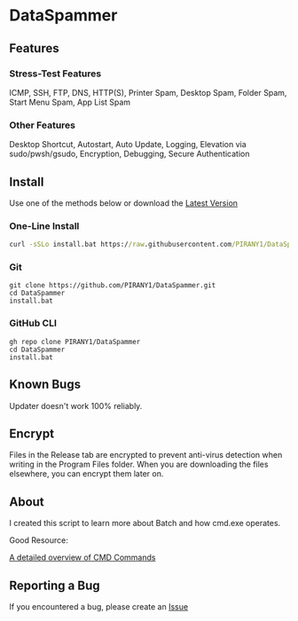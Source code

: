 # DataSpammer

## Features

### Stress-Test Features

ICMP, SSH, FTP, DNS, HTTP(S), Printer Spam, Desktop Spam, Folder Spam, Start Menu Spam, App List Spam

### Other Features

Desktop Shortcut, Autostart, Auto Update, Logging, Elevation via sudo/pwsh/gsudo, Encryption, Debugging, Secure Authentication

## Install

Use one of the methods below or download the [Latest Version](https://github.com/PIRANY1/DataSpammer/releases/latest)

### One-Line Install

``` cmd
curl -sSLo install.bat https://raw.githubusercontent.com/PIRANY1/DataSpammer/main/install.bat && install.bat
```

### Git

``` batch
git clone https://github.com/PIRANY1/DataSpammer.git
cd DataSpammer
install.bat
```

### GitHub CLI

``` batch
gh repo clone PIRANY1/DataSpammer
cd DataSpammer
install.bat
```

## Known Bugs

Updater doesn't work 100% reliably.

## Encrypt

Files in the Release tab are encrypted to prevent anti-virus detection when writing in the Program Files folder.
When you are downloading the files elsewhere, you can encrypt them later on.

## About

I created this script to learn more about Batch and how cmd.exe operates.

Good Resource:

[A detailed overview of CMD Commands](https://ss64.com/nt/)

## Reporting a Bug

If you encountered a bug, please create an [Issue](https://github.com/PIRANY1/DataSpammer/issues)
